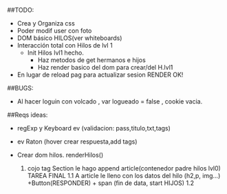 ##TODO:
- Crea y Organiza css
- Poder modif user con foto 
- DOM básico HILOS(ver whiteboards) 
- Interacción total con Hilos de lvl 1
  - Init Hilos lvl1 hecho.
    - Haz metodos de get hermanos e hijos
    - Haz render basico del dom para crear/del H.lvl1
- En lugar de reload pag para actualizar sesion RENDER OK!


##BUGS:
- Al hacer loguin con volcado , var logueado = false , cookie vacia.


##Reqs ideas:
  - regExp y Keyboard ev (validacion: pass,titulo,txt,tags)
  - ev Raton (hover crear respuesta,add tags)


- Crear dom hilos. renderHilos()
  1. cojo tag Section le hago append article(contenedor padre hilos lvl0) TAREA FINAL
    1.1 A article le lleno con los datos del hilo (h2,p, img...) +Button(RESPONDER) + span (fin de data, start HIJOS)
    1.2  
